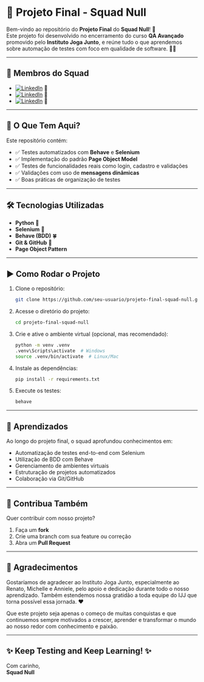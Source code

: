 # 🚀 Projeto Final - Squad Null

Bem-vindo ao repositório do **Projeto Final** do **Squad Null**! 🎯  
Este projeto foi desenvolvido no encerramento do curso **QA Avançado** promovido pelo **Instituto Joga Junto**, e reúne tudo o que aprendemos sobre automação de testes com foco em qualidade de software. 🧪✅

---

## 👥 Membros do Squad

- [![LinkedIn](https://img.shields.io/badge/LinkedIn-Jeiel_Jacques-blue?logo=linkedin&style=flat-square)](https://www.linkedin.com/in/jeieljacques/) 🧠
- [![LinkedIn](https://img.shields.io/badge/LinkedIn-Diego_Daniji-blue?logo=linkedin&style=flat-square)](https://www.linkedin.com/in/diego-daniji/) 🔧
- [![LinkedIn](https://img.shields.io/badge/LinkedIn-Wylker_da_Costa-blue?logo=linkedin&style=flat-square)](https://www.linkedin.com/in/wylker/) 🚀

---


## 📌 O Que Tem Aqui?

Este repositório contém:

- ✅ Testes automatizados com **Behave** e **Selenium**
- ✅ Implementação do padrão **Page Object Model**
- ✅ Testes de funcionalidades reais como login, cadastro e validações
- ✅ Validações com uso de **mensagens dinâmicas**
- ✅ Boas práticas de organização de testes

---


## 🛠️ Tecnologias Utilizadas

- **Python** 🐍
- **Selenium** 🧪
- **Behave (BDD)** 🍀
- **Git & GitHub** 🔄
- **Page Object Pattern**

---

## ▶️ Como Rodar o Projeto

1. Clone o repositório:
   ```bash
   git clone https://github.com/seu-usuario/projeto-final-squad-null.git
   ```

2. Acesse o diretório do projeto:
   ```bash
   cd projeto-final-squad-null
   ```

3. Crie e ative o ambiente virtual (opcional, mas recomendado):
   ```bash
   python -m venv .venv
   .venv\Scripts\activate  # Windows
   source .venv/bin/activate  # Linux/Mac
   ```

4. Instale as dependências:
   ```bash
   pip install -r requirements.txt
   ```

5. Execute os testes:
   ```bash
   behave
   ```

---

## 🔮 Aprendizados

Ao longo do projeto final, o squad aprofundou conhecimentos em:

- Automatização de testes end-to-end com Selenium
- Utilização de BDD com Behave
- Gerenciamento de ambientes virtuais
- Estruturação de projetos automatizados
- Colaboração via Git/GitHub

---

## 🤝 Contribua Também

Quer contribuir com nosso projeto?

1. Faça um **fork**
2. Crie uma branch com sua feature ou correção
3. Abra um **Pull Request**

---

## 🙏 Agradecimentos

Gostaríamos de agradecer ao Instituto Joga Junto, especialmente ao Renato, Michelle e Anniele, pelo apoio e dedicação durante todo o nosso aprendizado. Também estendemos nossa gratidão a toda equipe do IJJ que torna possível essa jornada. ❤️

Que este projeto seja apenas o começo de muitas conquistas e que continuemos sempre motivados a crescer, aprender e transformar o mundo ao nosso redor com conhecimento e paixão. 


---

## ✨ Keep Testing and Keep Learning! ✨

Com carinho,  
**Squad Null**

